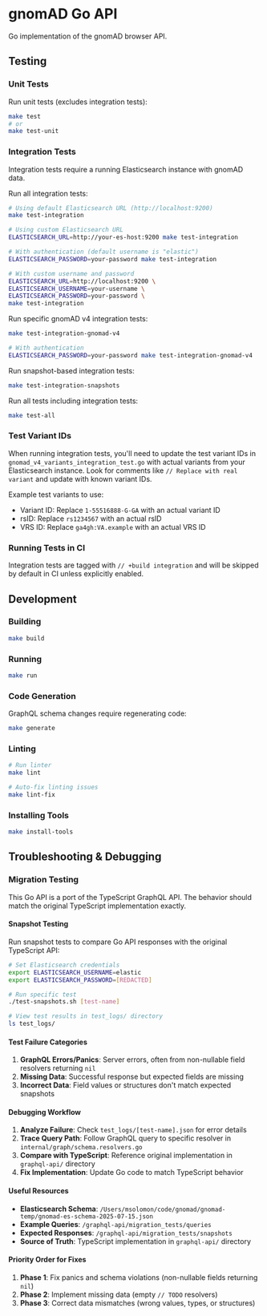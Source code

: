 # gnomAD Go API

Go implementation of the gnomAD browser API.

## Testing

### Unit Tests

Run unit tests (excludes integration tests):
```bash
make test
# or
make test-unit
```

### Integration Tests

Integration tests require a running Elasticsearch instance with gnomAD data.

Run all integration tests:
```bash
# Using default Elasticsearch URL (http://localhost:9200)
make test-integration

# Using custom Elasticsearch URL
ELASTICSEARCH_URL=http://your-es-host:9200 make test-integration

# With authentication (default username is "elastic")
ELASTICSEARCH_PASSWORD=your-password make test-integration

# With custom username and password
ELASTICSEARCH_URL=http://localhost:9200 \
ELASTICSEARCH_USERNAME=your-username \
ELASTICSEARCH_PASSWORD=your-password \
make test-integration
```

Run specific gnomAD v4 integration tests:
```bash
make test-integration-gnomad-v4

# With authentication
ELASTICSEARCH_PASSWORD=your-password make test-integration-gnomad-v4
```

Run snapshot-based integration tests:
```bash
make test-integration-snapshots
```

Run all tests including integration tests:
```bash
make test-all
```

### Test Variant IDs

When running integration tests, you'll need to update the test variant IDs in `gnomad_v4_variants_integration_test.go` with actual variants from your Elasticsearch instance. Look for comments like `// Replace with real variant` and update with known variant IDs.

Example test variants to use:
- Variant ID: Replace `1-55516888-G-GA` with an actual variant ID
- rsID: Replace `rs1234567` with an actual rsID  
- VRS ID: Replace `ga4gh:VA.example` with an actual VRS ID

### Running Tests in CI

Integration tests are tagged with `// +build integration` and will be skipped by default in CI unless explicitly enabled.

## Development

### Building

```bash
make build
```

### Running

```bash
make run
```

### Code Generation

GraphQL schema changes require regenerating code:
```bash
make generate
```

### Linting

```bash
# Run linter
make lint

# Auto-fix linting issues
make lint-fix
```

### Installing Tools

```bash
make install-tools
```

## Troubleshooting & Debugging

### Migration Testing

This Go API is a port of the TypeScript GraphQL API. The behavior should match the original TypeScript implementation exactly.

#### Snapshot Testing

Run snapshot tests to compare Go API responses with the original TypeScript API:

```bash
# Set Elasticsearch credentials
export ELASTICSEARCH_USERNAME=elastic
export ELASTICSEARCH_PASSWORD=[REDACTED]

# Run specific test
./test-snapshots.sh [test-name]

# View test results in test_logs/ directory
ls test_logs/
```

#### Test Failure Categories

1. **GraphQL Errors/Panics**: Server errors, often from non-nullable field resolvers returning `nil`
2. **Missing Data**: Successful response but expected fields are missing
3. **Incorrect Data**: Field values or structures don't match expected snapshots

#### Debugging Workflow

1. **Analyze Failure**: Check `test_logs/[test-name].json` for error details
2. **Trace Query Path**: Follow GraphQL query to specific resolver in `internal/graph/schema.resolvers.go`
3. **Compare with TypeScript**: Reference original implementation in `graphql-api/` directory
4. **Fix Implementation**: Update Go code to match TypeScript behavior

#### Useful Resources

- **Elasticsearch Schema**: `/Users/msolomon/code/gnomad/gnomad-temp/gnomad-es-schema-2025-07-15.json`
- **Example Queries**: `/graphql-api/migration_tests/queries`
- **Expected Responses**: `/graphql-api/migration_tests/snapshots`
- **Source of Truth**: TypeScript implementation in `graphql-api/` directory

#### Priority Order for Fixes

1. **Phase 1**: Fix panics and schema violations (non-nullable fields returning `nil`)
2. **Phase 2**: Implement missing data (empty `// TODO` resolvers)  
3. **Phase 3**: Correct data mismatches (wrong values, types, or structures)
